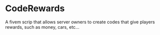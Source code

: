 # CodeRewards
 A fivem scrip that allows server owners to create codes that give players rewards, such as money, cars, etc...
